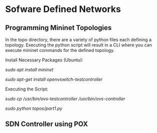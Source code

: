 # Sofware Defined Networks

## Programming Mininet Topologies

In the topo directory, there are a variety of python files each defining a topology. 
Executing the python script will result in a CLI where you can execute mininet commands for the defined topology.

Install Necessary Packages (Ubuntu):

*sudo apt install mininet*

*sudo apt-get install openvswitch-testcontroller*

Executing the Script:

*sudo cp /usr/bin/ovs-testcontroller /usr/bin/ovs-controller*

*sudo python topos/part1.py*


## SDN Controller using POX
